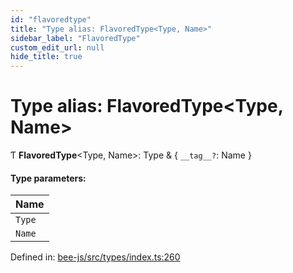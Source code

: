 ```yaml
---
id: "flavoredtype"
title: "Type alias: FlavoredType<Type, Name>"
sidebar_label: "FlavoredType"
custom_edit_url: null
hide_title: true
---
```


# Type alias: FlavoredType<Type, Name\>

Ƭ **FlavoredType**<Type, Name\>: Type & { `__tag__?`: Name  }

#### Type parameters:

Name |
:------ |
`Type` |
`Name` |

Defined in: [bee-js/src/types/index.ts:260](https://github.com/ethersphere/bee-js/blob/8087a81/src/types/index.ts#L260)
